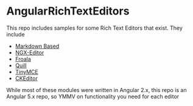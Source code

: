 # AngularRichTextEditors
This repo includes samples for some Rich Text Editors that exist. They include

* [Markdown Based](https://github.com/dimpu/ngx-md)
* [NGX-Editor](https://github.com/Sibiraj-S/ngx-editor)
* [Froala](https://github.com/froala/angular-froala-wysiwyg)
* [Quill](https://github.com/KillerCodeMonkey/ngx-quill)
* [TinyMCE](https://github.com/siegerx3/angular-tinymce)
* [CKEditor](https://github.com/chymz/ng2-ckeditor)


While most of these modules were written in Angular 2.x, this repo is an Angular 5.x repo, so YMMV on functionality you need for each editor
